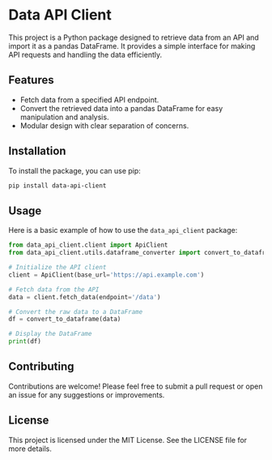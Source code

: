 # Data API Client

This project is a Python package designed to retrieve data from an API and import it as a pandas DataFrame. It provides a simple interface for making API requests and handling the data efficiently.

## Features

- Fetch data from a specified API endpoint.
- Convert the retrieved data into a pandas DataFrame for easy manipulation and analysis.
- Modular design with clear separation of concerns.

## Installation

To install the package, you can use pip:

```bash
pip install data-api-client
```

## Usage

Here is a basic example of how to use the `data_api_client` package:

```python
from data_api_client.client import ApiClient
from data_api_client.utils.dataframe_converter import convert_to_dataframe

# Initialize the API client
client = ApiClient(base_url='https://api.example.com')

# Fetch data from the API
data = client.fetch_data(endpoint='/data')

# Convert the raw data to a DataFrame
df = convert_to_dataframe(data)

# Display the DataFrame
print(df)
```

## Contributing

Contributions are welcome! Please feel free to submit a pull request or open an issue for any suggestions or improvements.

## License

This project is licensed under the MIT License. See the LICENSE file for more details.